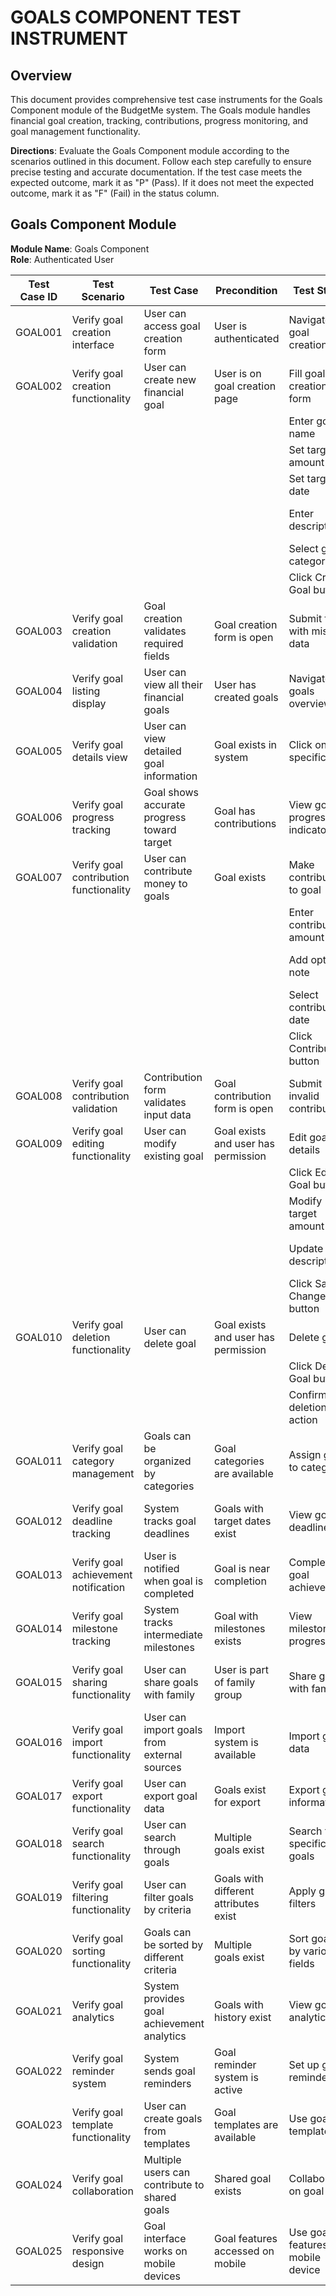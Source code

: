 # GOALS COMPONENT TEST INSTRUMENT

## Overview
This document provides comprehensive test case instruments for the Goals Component module of the BudgetMe system. The Goals module handles financial goal creation, tracking, contributions, progress monitoring, and goal management functionality.

**Directions**: Evaluate the Goals Component module according to the scenarios outlined in this document. Follow each step carefully to ensure precise testing and accurate documentation. If the test case meets the expected outcome, mark it as "P" (Pass). If it does not meet the expected outcome, mark it as "F" (Fail) in the status column.

## Goals Component Module

**Module Name**: Goals Component  
**Role**: Authenticated User

| Test Case ID | Test Scenario | Test Case | Precondition | Test Steps | Test Data | Expected Result | Post Condition | Actual Result | Status(Pass/Fail) |
|-------------|---------------|-----------|--------------|------------|-----------|----------------|----------------|---------------|------------------|
| GOAL001 | Verify goal creation interface | User can access goal creation form | User is authenticated | Navigate to goal creation | N/A | Goal creation form displayed | User can create new financial goal | | |
| GOAL002 | Verify goal creation functionality | User can create new financial goal | User is on goal creation page | Fill goal creation form | Valid goal data | Goal created successfully | New goal appears in goals list | | |
|  |  |  |  | Enter goal name | "Emergency Fund" |  |  | | |
|  |  |  |  | Set target amount | 10000.00 |  |  | | |
|  |  |  |  | Set target date | 12 months from now |  |  | | |
|  |  |  |  | Enter description | "6 months of living expenses" |  |  | | |
|  |  |  |  | Select goal category | Emergency Savings |  |  | | |
|  |  |  |  | Click Create Goal button |  |  |  | | |
| GOAL003 | Verify goal creation validation | Goal creation validates required fields | Goal creation form is open | Submit form with missing data | Incomplete form data | Validation errors displayed | User guided to complete required fields | | |
| GOAL004 | Verify goal listing display | User can view all their financial goals | User has created goals | Navigate to goals overview | Existing goals | All user goals displayed with details | User sees goal portfolio | | |
| GOAL005 | Verify goal details view | User can view detailed goal information | Goal exists in system | Click on specific goal | Goal ID | Detailed goal view with progress information | User sees comprehensive goal details | | |
| GOAL006 | Verify goal progress tracking | Goal shows accurate progress toward target | Goal has contributions | View goal progress indicators | Contribution data | Progress bars and percentages display correctly | User monitors goal advancement | | |
| GOAL007 | Verify goal contribution functionality | User can contribute money to goals | Goal exists | Make contribution to goal | Contribution amount | Contribution recorded successfully | Goal progress updated | | |
|  |  |  |  | Enter contribution amount | 500.00 |  |  | | |
|  |  |  |  | Add optional note | "Monthly savings deposit" |  |  | | |
|  |  |  |  | Select contribution date | Today's date |  |  | | |
|  |  |  |  | Click Contribute button |  |  |  | | |
| GOAL008 | Verify goal contribution validation | Contribution form validates input data | Goal contribution form is open | Submit invalid contribution | Invalid contribution data | Validation errors displayed | User guided to enter valid contribution | | |
| GOAL009 | Verify goal editing functionality | User can modify existing goal | Goal exists and user has permission | Edit goal details | Updated goal data | Goal updated successfully | Changes reflected in goals list | | |
|  |  |  |  | Click Edit Goal button |  |  |  | | |
|  |  |  |  | Modify target amount | 12000.00 |  |  | | |
|  |  |  |  | Update goal description | "Updated emergency fund target" |  |  | | |
|  |  |  |  | Click Save Changes button |  |  |  | | |
| GOAL010 | Verify goal deletion functionality | User can delete goal | Goal exists and user has permission | Delete goal | Goal ID | Goal deleted successfully | Goal removed from list | | |
|  |  |  |  | Click Delete Goal button |  |  |  | | |
|  |  |  |  | Confirm deletion action |  |  |  | | |
| GOAL011 | Verify goal category management | Goals can be organized by categories | Goal categories are available | Assign goal to category | Category data | Goal categorized correctly | User can organize goals effectively | | |
| GOAL012 | Verify goal deadline tracking | System tracks goal deadlines | Goals with target dates exist | View goal deadlines | Deadline data | Deadline information displayed clearly | User monitors time remaining | | |
| GOAL013 | Verify goal achievement notification | User is notified when goal is completed | Goal is near completion | Complete goal achievement | Goal completion data | Achievement notification displayed | User celebrates goal success | | |
| GOAL014 | Verify goal milestone tracking | System tracks intermediate milestones | Goal with milestones exists | View milestone progress | Milestone data | Milestones displayed with progress | User tracks incremental progress | | |
| GOAL015 | Verify goal sharing functionality | User can share goals with family | User is part of family group | Share goal with family | Family sharing data | Goal shared successfully | Family members can view and contribute | | |
| GOAL016 | Verify goal import functionality | User can import goals from external sources | Import system is available | Import goal data | External goal data | Goals imported successfully | User can migrate existing goals | | |
| GOAL017 | Verify goal export functionality | User can export goal data | Goals exist for export | Export goal information | Export options | Goal data exported successfully | User can backup goal information | | |
| GOAL018 | Verify goal search functionality | User can search through goals | Multiple goals exist | Search for specific goals | Search criteria | Matching goals displayed | User finds specific goals quickly | | |
| GOAL019 | Verify goal filtering functionality | User can filter goals by criteria | Goals with different attributes exist | Apply goal filters | Filter criteria | Filtered goal results displayed | User views relevant goal subset | | |
| GOAL020 | Verify goal sorting functionality | Goals can be sorted by different criteria | Multiple goals exist | Sort goals by various fields | Sort criteria | Goals displayed in requested order | User organizes goal view | | |
| GOAL021 | Verify goal analytics | System provides goal achievement analytics | Goals with history exist | View goal analytics | Analytics data | Goal performance analytics displayed | User understands goal patterns | | |
| GOAL022 | Verify goal reminder system | System sends goal reminders | Goal reminder system is active | Set up goal reminders | Reminder settings | Reminders sent according to schedule | User stays motivated and on track | | |
| GOAL023 | Verify goal template functionality | User can create goals from templates | Goal templates are available | Use goal template | Template data | Goal created from template successfully | User can quickly create common goals | | |
| GOAL024 | Verify goal collaboration | Multiple users can contribute to shared goals | Shared goal exists | Collaborate on goal | Collaboration data | Multiple contributions tracked correctly | Team goal achievement supported | | |
| GOAL025 | Verify goal responsive design | Goal interface works on mobile devices | Goal features accessed on mobile | Use goal features on mobile device | Mobile interface | Goal interface adapts to mobile screen | Mobile users have full goal functionality | | |